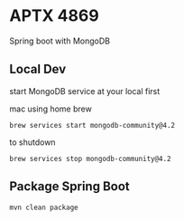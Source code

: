 # APTX 4869

Spring boot with MongoDB

## Local Dev
start MongoDB service at your local first

mac using home brew
```
brew services start mongodb-community@4.2
```

to shutdown

```
brew services stop mongodb-community@4.2
```


## Package Spring Boot
```
mvn clean package
```
